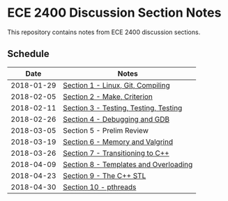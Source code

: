 # ECE 2400 Discussion Section Notes

This repository contains notes from ECE 2400 discussion sections.

## Schedule

| Date       | Notes                                                   |
|------------|---------------------------------------------------------|
| 2018-01-29 |[Section 1 - Linux, Git, Compiling](ece2400-sec01.md)    |
| 2018-02-05 |[Section 2 - Make, Criterion](ece2400-sec02.md)          |
| 2018-02-11 |[Section 3 - Testing, Testing, Testing](ece2400-sec03.md)|
| 2018-02-26 |[Section 4 - Debugging and GDB](ece2400-sec04.md)        |
| 2018-03-05 | Section 5 - Prelim Review                               |
| 2018-03-19 |[Section 6 - Memory and Valgrind](ece2400-sec06.md)      |
| 2018-03-26 |[Section 7 - Transitioning to C++](ece2400-sec07.md)     |
| 2018-04-09 |[Section 8 - Templates and Overloading](ece2400-sec08.md)|
| 2018-04-23 |[Section 9 - The C++ STL](ece2400-sec09.md)              |
| 2018-04-30 |[Section 10 - pthreads](ece2400-sec10.md)                |
